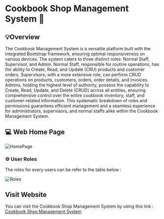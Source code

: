 # Cookbook Shop Management System 📖

## 💡Overview 

The Cookbook Management System is a versatile platform built with the integrated Bootstrap framework, ensuring optimal responsiveness on various devices. The system caters to three distinct roles: Normal Staff, Supervisor, and Admin. Normal Staff, responsible for routine operations, has the ability to Create, Read, and Update (CRU) products and customer orders. Supervisors, with a more extensive role, can perform CRUD operations on products, customers, orders, order details, and invoices. Admins, holding the highest level of authority, possess the capability to Create, Read, Update, and Delete (CRUD) across all entities, ensuring comprehensive control over the entire cookbook inventory, staff, and customer-related information. This systematic breakdown of roles and permissions guarantees efficient management and a seamless experience for administrators, supervisors, and normal staffs alike within the Cookbook Management System.

## 💻 Web Home Page

![HomePage](https://github.com/MuhdNurAkmal/CookbookShop/assets/93871877/b50e338f-b995-4275-a76d-2014d4d311b5)

### ⚙️ User Roles
The roles for every users can be refer to the table below :

![Roles](https://github.com/MuhdNurAkmal/CookbookShop/assets/93871877/69aa9a96-4bf7-4184-9e6b-6fc98fb1f133)

## Visit Website

You can visit the Cookbook Shop Management System by using this link : <a href="https://lrgs.ftsm.ukm.my/users/a181765/myPT4/login.php" target="_blank">Cookbook Shop Management System</a>
